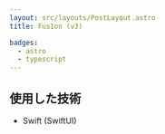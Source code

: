 ```yaml
---
layout: src/layouts/PostLayout.astro
title: Fus1on (v3)

badges:
  - astro
  - typescript
---
```


## 使用した技術

- Swift (SwiftUI)
